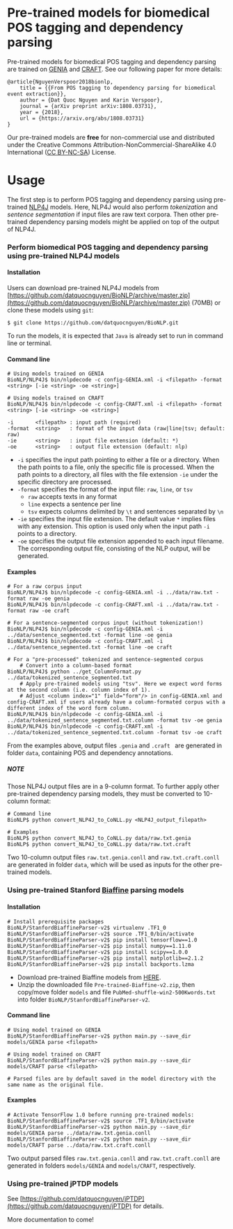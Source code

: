 
# Pre-trained models for biomedical POS tagging and dependency parsing

Pre-trained models for biomedical POS tagging and dependency parsing are trained on  [GENIA](http://www.geniaproject.org/) and [CRAFT](http://bionlp-corpora.sourceforge.net/CRAFT/). See our following paper for more details:

    @article{NguyenVerspoor2018bionlp,
        title = {{From POS tagging to dependency parsing for biomedical event extraction}},
        author = {Dat Quoc Nguyen and Karin Verspoor},
        journal = {arXiv preprint arXiv:1808.03731},
        year = {2018},
        url = {https://arxiv.org/abs/1808.03731}
    }
    
Our pre-trained models are **free** for non-commercial use and distributed under the Creative Commons Attribution-NonCommercial-ShareAlike 4.0 International ([CC BY-NC-SA](https://creativecommons.org/licenses/by-nc-sa/4.0/)) License. 

# Usage 

The first step is to perform POS tagging and dependency parsing using pre-trained [NLP4J](https://emorynlp.github.io/nlp4j/) models. Here, NLP4J would also perform _tokenization_ and _sentence segmentation_ if input files are raw text corpora. Then other pre-trained dependency parsing models might be applied on top of the output of NLP4J. 

### Perform biomedical POS tagging and dependency parsing using pre-trained NLP4J models 

#### Installation

Users can download pre-trained NLP4J models from [https://github.com/datquocnguyen/BioNLP/archive/master.zip](https://github.com/datquocnguyen/BioNLP/archive/master.zip) (70MB) or clone these models using `git`:
    
    $ git clone https://github.com/datquocnguyen/BioNLP.git
    
To run the models, it is expected that `Java` is already set to run in command line or terminal.

#### Command line 
    
    # Using models trained on GENIA
    BioNLP/NLP4J$ bin/nlpdecode -c config-GENIA.xml -i <filepath> -format <string> [-ie <string> -oe <string>]
    
    # Using models trained on CRAFT
    BioNLP/NLP4J$ bin/nlpdecode -c config-CRAFT.xml -i <filepath> -format <string> [-ie <string> -oe <string>]
	
	-i       <filepath> : input path (required)
	-format  <string>   : format of the input data (raw|line|tsv; default: raw)
	-ie      <string>   : input file extension (default: *)
	-oe      <string>   : output file extension (default: nlp)

 - `-i`  specifies the input path pointing to either a file or a directory. When the path points to a file, only the specific file is processed. When the path points to a directory, all files with the file extension  `-ie`  under the specific directory are processed.
 - `-format` specifies the format of the input file: `raw`, `line`, or `tsv`
	 - `raw`  accepts texts in any format
	 - `line`  expects a sentence per line
	 - `tsv`  expects columns delimited by `\t` and sentences separated by `\n`
 - `-ie`  specifies the input file extension. The default value  `*`  implies files with any extension. This option is used only when the input path  `-i`  points to a directory.
 - `-oe`  specifies the output file extension appended to each input filename. The corresponding output file, consisting of the NLP output, will be generated.

#### Examples
	
	# For a raw corpus input
	BioNLP/NLP4J$ bin/nlpdecode -c config-GENIA.xml -i ../data/raw.txt -format raw -oe genia
	BioNLP/NLP4J$ bin/nlpdecode -c config-CRAFT.xml -i ../data/raw.txt -format raw -oe craft
	
	# For a sentence-segmented corpus input (without tokenization!)
	BioNLP/NLP4J$ bin/nlpdecode -c config-GENIA.xml -i ../data/sentence_segmented.txt -format line -oe genia
	BioNLP/NLP4J$ bin/nlpdecode -c config-CRAFT.xml -i ../data/sentence_segmented.txt -format line -oe craft

	# For a "pre-processed" tokenized and sentence-segmented corpus
		# Convert into a column-based format
	BioNLP/NLP4J$ python ../get_ColumnFormat.py ../data/tokenized_sentence_segmented.txt
		# Apply pre-trained models using "tsv". Here we expect word forms at the second column (i.e. column index of 1). 
		# Adjust <column index="1" field="form"/> in config-GENIA.xml and config-CRAFT.xml if users already have a column-formated corpus with a different index of the word form column.
	BioNLP/NLP4J$ bin/nlpdecode -c config-GENIA.xml -i ../data/tokenized_sentence_segmented.txt.column -format tsv -oe genia
	BioNLP/NLP4J$ bin/nlpdecode -c config-CRAFT.xml -i ../data/tokenized_sentence_segmented.txt.column -format tsv -oe craft
	

From the examples above, output files `.genia` and `.craft ` are generated in folder `data`, containing POS and dependency annotations.  


##### NOTE
Those NLP4J output files are in a 9-column format. To further apply other pre-trained dependency parsing models, they must be converted to 10-column format:

	# Command line
	BioNLP$ python convert_NLP4J_to_CoNLL.py <NLP4J_output_filepath>

	# Examples
	BioNLP$ python convert_NLP4J_to_CoNLL.py data/raw.txt.genia
	BioNLP$ python convert_NLP4J_to_CoNLL.py data/raw.txt.craft

Two 10-column output files `raw.txt.genia.conll` and `raw.txt.craft.conll` are generated in folder `data`, which will be used as inputs for the other pre-trained models.
	
### Using pre-trained Stanford [Biaffine](https://github.com/tdozat/Parser-v2) parsing models 

#### Installation

	# Install prerequisite packages  
	BioNLP/StanfordBiaffineParser-v2$ virtualenv .TF1_0
	BioNLP/StanfordBiaffineParser-v2$ source .TF1_0/bin/activate
	BioNLP/StanfordBiaffineParser-v2$ pip install tensorflow==1.0
	BioNLP/StanfordBiaffineParser-v2$ pip install numpy==1.11.0
	BioNLP/StanfordBiaffineParser-v2$ pip install scipy==1.0.0
	BioNLP/StanfordBiaffineParser-v2$ pip install matplotlib==2.1.2
	BioNLP/StanfordBiaffineParser-v2$ pip install backports.lzma

 - Download pre-trained Biaffine models from [HERE](https://drive.google.com/file/d/18IYSJEV0uwbg468lFXejS0Wyw2_8Pjfa/view?usp=sharing). 
 - Unzip the downloaded file `Pre-trained-Biaffine-v2.zip`, then copy/move folder `models` and file `PubMed-shuffle-win2-500Kwords.txt` into folder `BioNLP/StanfordBiaffineParser-v2`.



#### Command line 

	# Using model trained on GENIA
	BioNLP/StanfordBiaffineParser-v2$ python main.py --save_dir models/GENIA parse <filepath>
	
	# Using model trained on CRAFT
	BioNLP/StanfordBiaffineParser-v2$ python main.py --save_dir models/CRAFT parse <filepath>

	# Parsed files are by default saved in the model directory with the same name as the original file.

#### Examples

	# Activate TensorFlow 1.0 before running pre-trained models:
	BioNLP/StanfordBiaffineParser-v2$ source .TF1_0/bin/activate
	BioNLP/StanfordBiaffineParser-v2$ python main.py --save_dir models/GENIA parse ../data/raw.txt.genia.conll
	BioNLP/StanfordBiaffineParser-v2$ python main.py --save_dir models/CRAFT parse ../data/raw.txt.craft.conll
	
Two output  parsed files `raw.txt.genia.conll` and `raw.txt.craft.conll` are generated in folders  `models/GENIA` and `models/CRAFT`, respectively.
	
### Using pre-trained jPTDP models 

See [https://github.com/datquocnguyen/jPTDP](https://github.com/datquocnguyen/jPTDP) for details. 

More documentation to come!